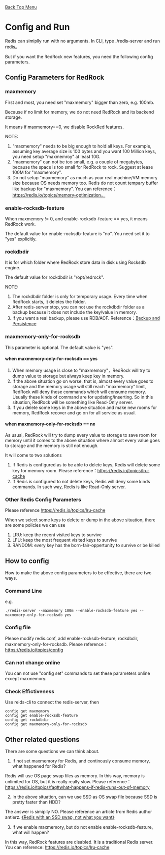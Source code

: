 [Back Top Menu](../README.md)

# Config and Run

Redis can simiplly run with no arguments. In CLI, type ./redis-server and run redis。

But if you want the RedRock new features, you need the following config parameters.

## Config Parameters for RedRock
### maxmemory
First and most, you need set "maxmemory" bigger than zero, e.g. 100mb.

Because if no limit for memory, we do not need RedRock and its backend storage.

It means if maxmemory==0, we disable RockRed features. 

NOTE:
1. "maxmemory" needs to be big enough to hold all keys. For example, assuming key average size is 100 bytes and you want 100 Million keys, you need setup "maxmemroy" at least 10G.
2. "maxmemory" can not be too small, e.g. a couple of megabytes, because the space is too small for RedRock to rock. Suggest at lease 100M for "maxmemory".
3. Do not setup "maxmemory" as much as your real machine/VM memory size because OS needs memory too. Redis do not count tempary buffer like backup for "maxmemory". You can reference：https://redis.io/topics/memory-optimization，

### enable-rocksdb-feature
When maxmemory != 0, and enable-rocksdb-feature == yes, it means RedRock work.

The default value for enable-rocksdb-feature is "no". You need set it to "yes" explicitly.

### rockdbdir
It is for which folder where RedRock store data in disk using Rocksdb engine.

The default value for rockdbdir is "/opt/redrock". 

NOTE: 
1. The rockdbdir folder is only for temporary usage. Every time when RedRock starts, it deletes the folder.
2. After redis-server stop, you can not use the rockdbdir folder as a backup because it does not include the key/value in memory.
3. If you want a real backup, please use RDB/AOF. Reference：[Backup and Persistence](persistence_en.md)

### maxmemory-only-for-rocksdb
This parameter is optional. The default value is "yes".

#### when maxmemory-only-for-rocksdb == yes
1. When memory usage is close to "maxmemory"，RedRock will try to dump value to storage but always keep key in memory.
2. If the above situation go on worse, that is, almost every value goes to storage and the memory usage will still reach "maxmemory" limit, RedRock will deny those commands which will consume memory. Usually these kinds of command are for updating/inserting. So in this situation, RedRock will be something like Read-Only server.
3. If you delete some keys in the above situation and make new rooms for memory, RedRock recover and go on for all service as usual.

#### when maxmemory-only-for-rocksdb == no
As usual, RedRock will try to dump every value to storage to save room for memory until it comes to the above situation where almost every value goes to storage and the memory is still not enough. 

It will come to two solutions
1. If Redis is configured as to be able to delete keys, Redis will delete some key for memory room.
Please reference：https://redis.io/topics/lru-cache
2. If Redis is configured to not delete keys, Redis will deny some kinds commands. In such way, Redis is like Read-Only server.

### Other Redis Config Parameters
Please reference https://redis.io/topics/lru-cache

When we select some keys to delete or dump in the above situation, there are some policies we can use
1. LRU: keep the recent visited keys to survive
2. LFU: keep the most frequent visited keys to survive  
3. RANDOM: every key has the born-fair-oppertunity to survive or be killed

## How to config

How to make the above config parameters to be effective, there are two ways.

### Command Line

e.g.
```
./redis-server --maxmemory 100m --enable-rocksdb-feature yes --maxmemory-only-for-rocksdb yes
```
### Config file

Please modify redis.conf, add enable-rocksdb-feature, rockdbdir, maxmemory-only-for-rocksdb. 
Please reference：https://redis.io/topics/config

### Can not change online

You can not use "config set" commands to set these parameters online except maxmemory. 

### Check Effictiveness

Use reids-cli to connect the redis-server, then
```
config get maxmemory
config get enable-rocksdb-feature
config get rockdbdir
config get maxmemory-only-for-rocksdb
```

## Other related questions

There are some questions we can think about.

1. If not set maxmemory for Redis, and continously consume memory, what happened for Redis?

Redis will use OS page swap files as memory. In this way, memory is unlimited for OS, but it is really really slow.
Please reference：https://redis.io/topics/faq#what-happens-if-redis-runs-out-of-memory

2. In the above situation, can we use SSD as OS swap file because SSD is pretty faster than HDD?

The answer is simiplly NO. Please reference an article from Redis author antierz. [《Redis with an SSD swap, not what you want》](http://antirez.com/news/52)

3. If we enable maxmemory, but do not enable enable-rocksdb-feature, what will happen? 

In this way, RedRock features are disabled. It is a traditional Redis server. You can reference: https://redis.io/topics/lru-cache